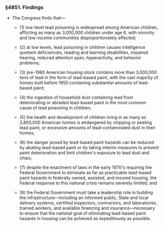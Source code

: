 ### §4851. Findings
* The Congress finds that—

  * (1) low-level lead poisoning is widespread among American children, afflicting as many as 3,000,000 children under age 6, with minority and low-income communities disproportionately affected;

  * (2) at low levels, lead poisoning in children causes intelligence quotient deficiencies, reading and learning disabilities, impaired hearing, reduced attention span, hyperactivity, and behavior problems;

  * (3) pre-1980 American housing stock contains more than 3,000,000 tons of lead in the form of lead-based paint, with the vast majority of homes built before 1950 containing substantial amounts of lead-based paint;

  * (4) the ingestion of household dust containing lead from deteriorating or abraded lead-based paint is the most common cause of lead poisoning in children;

  * (5) the health and development of children living in as many as 3,800,000 American homes is endangered by chipping or peeling lead paint, or excessive amounts of lead-contaminated dust in their homes;

  * (6) the danger posed by lead-based paint hazards can be reduced by abating lead-based paint or by taking interim measures to prevent paint deterioration and limit children's exposure to lead dust and chips;

  * (7) despite the enactment of laws in the early 1970's requiring the Federal Government to eliminate as far as practicable lead-based paint hazards in federally owned, assisted, and insured housing, the Federal response to this national crisis remains severely limited; and

  * (8) the Federal Government must take a leadership role in building the infrastructure—including an informed public, State and local delivery systems, certified inspectors, contractors, and laboratories, trained workers, and available financing and insurance—necessary to ensure that the national goal of eliminating lead-based paint hazards in housing can be achieved as expeditiously as possible.